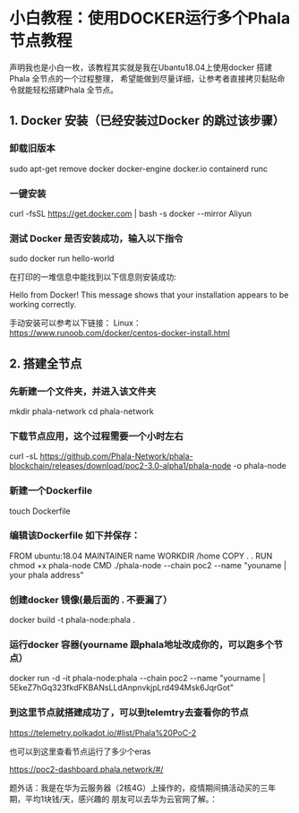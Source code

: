 # 小白教程：使用DOCKER运行多个Phala节点教程
声明我也是小白一枚，该教程其实就是我在Ubantu18.04上使用docker 搭建Phala 全节点的一个过程整理，
希望能做到尽量详细，让参考者直接拷贝黏贴命令就能轻松搭建Phala 全节点。

## 1. Docker 安装（已经安装过Docker 的跳过该步骤）

### 卸载旧版本

   sudo apt-get remove docker docker-engine docker.io containerd runc

### 一键安装
 
  curl -fsSL https://get.docker.com | bash -s docker --mirror Aliyun

### 测试 Docker 是否安装成功，输入以下指令

  sudo docker run hello-world

在打印的一堆信息中能找到以下信息则安装成功:

Hello from Docker!
This message shows that your installation appears to be working correctly.

手动安装可以参考以下链接：
Linux：https://www.runoob.com/docker/centos-docker-install.html 

## 2. 搭建全节点

### 先新建一个文件夹，并进入该文件夹
  
   mkdir phala-network
   cd phala-network
   
### 下载节点应用，这个过程需要一个小时左右

   curl -sL https://github.com/Phala-Network/phala-blockchain/releases/download/poc2-3.0-alpha1/phala-node -o phala-node

### 新建一个Dockerfile

   touch Dockerfile

### 编辑该Dockerfile 如下并保存：
  FROM ubuntu:18.04
  MAINTAINER name
  WORKDIR  /home
  COPY . .
  RUN chmod +x phala-node
  CMD ./phala-node --chain poc2 --name "youname | your phala address"

### 创建docker 镜像(最后面的 . 不要漏了）

  docker build -t phala-node:phala .

### 运行docker 容器(yourname 跟phala地址改成你的，可以跑多个节点）

  docker run -d -it phala-node:phala --chain poc2 --name "yourname | 5EkeZ7hGq323fkdFKBANsLLdAnpnvkjpLrd494Msk6JqrGot"

### 到这里节点就搭建成功了，可以到telemtry去查看你的节点

https://telemetry.polkadot.io/#list/Phala%20PoC-2

也可以到这里查看节点运行了多少个eras

https://poc2-dashboard.phala.network/#/


题外话：我是在华为云服务器（2核4G）上操作的，疫情期间搞活动买的三年期，平均1块钱/天，感兴趣的
朋友可以去华为云官网了解。：
